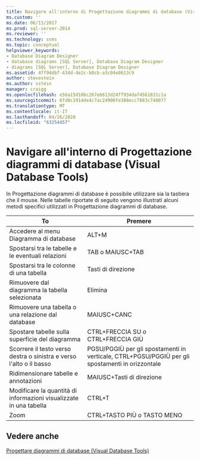 ```yaml
---
title: Navigare all'interno di Progettazione diagrammi di database (Visual Database Tools) | Microsoft Docs
ms.custom: ''
ms.date: 06/13/2017
ms.prod: sql-server-2014
ms.reviewer: ''
ms.technology: ssms
ms.topic: conceptual
helpviewer_keywords:
- Database Diagram Designer
- database diagrams [SQL Server], Database Diagram Designer
- diagrams [SQL Server], Database Diagram Designer
ms.assetid: 4ff94dbf-434d-4e2c-b8cb-a3c04e8613c9
author: stevestein
ms.author: sstein
manager: craigg
ms.openlocfilehash: e56a15d10bc267e6613d24ff934daf4561831c1a
ms.sourcegitcommit: 6fd8c1914de4c7ac24900fe388ecc7883c740077
ms.translationtype: MT
ms.contentlocale: it-IT
ms.lasthandoff: 04/26/2020
ms.locfileid: "63254457"
---
```

# <a name="navigate-in-database-diagram-designer-visual-database-tools"></a>Navigare all'interno di Progettazione diagrammi di database (Visual Database Tools)
  In Progettazione diagrammi di database è possibile utilizzare sia la tastiera che il mouse. Nelle tabelle riportate di seguito vengono illustrati alcuni metodi specifici utilizzati in Progettazione diagrammi di database.  
  
|**To**|**Premere**|  
|------------|---------------|  
|Accedere al menu Diagramma di database|ALT+M|  
|Spostarsi tra le tabelle e le eventuali relazioni|TAB o MAIUSC+TAB|  
|Spostarsi tra le colonne di una tabella|Tasti di direzione|  
|Rimuovere dal diagramma la tabella selezionata|Elimina|  
|Rimuovere una tabella o una relazione dal database|MAIUSC+CANC|  
|Spostare tabelle sulla superficie del diagramma|CTRL+FRECCIA SU o CTRL+FRECCIA GIÙ|  
|Scorrere il testo verso destra o sinistra e verso l'alto o il basso|PGSU/PGGIÙ per gli spostamenti in verticale, CTRL+PGSU/PGGIÙ per gli spostamenti in orizzontale|  
|Ridimensionare tabelle e annotazioni|MAIUSC+Tasti di direzione|  
|Modificare la quantità di informazioni visualizzate in una tabella|CTRL+T|  
|Zoom|CTRL+TASTO PIÙ o TASTO MENO|  
  
## <a name="see-also"></a>Vedere anche  
 [Progettare diagrammi di database &#40;Visual Database Tools&#41;](visual-database-tools.md)  
  
  

